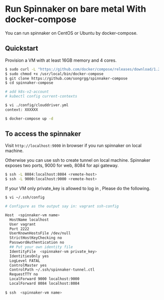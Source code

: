 # Run Spinnaker on bare metal With docker-compose
You can run spinnaker on CentOS or Ubuntu by docker-compose.

## Quickstart
Provision a VM with at least 16GB memory and 4 cores.

```bash
$ sudo curl -L "https://github.com/docker/compose/releases/download/1.24.1/docker-compose-$(uname -s)-$(uname -m)" -o /usr/local/bin/docker-compose
$ sudo chmod +x /usr/local/bin/docker-compose
$ git clone https://github.com/songrgg/spinnaker-compose
$ cd spinnaker-compose

# add k8s-v2-account
# kubectl config current-contexts

$ vi ./config/clouddriver.yml
context: XXXXXX

$ docker-compose up -d
```

## To access the spinnaker
Visit `http://localhost:9000` in browser if you run spinnaker on local machine.

Otherwise you can use ssh to create tunnel on local machine. Spinnaker exposes two ports, 9000 for web, 8084 for api gateway.
```bash
$ ssh -L 8084:localhost:8084 <remote-host>
$ ssh -L 9000:localhost:9000 <remote-host>
```

If your VM only private_key is allowed to log in , Please do the following.

```bash
$ vi ~/.ssh/config

# Configure as the output say in: vagrant ssh-config 

Host  <spinnaker-vm name>
  HostName localhost
  User vagrant
  Port 2222
  UserKnownHostsFile /dev/null
  StrictHostKeyChecking no
  PasswordAuthentication no
  ## Put your own identity file
  IdentityFile  <spinnaker-vm private_key>
  IdentitiesOnly yes
  LogLevel FATAL
  ControlMaster yes
  ControlPath ~/.ssh/spinnaker-tunnel.ctl
  RequestTTY no
  LocalForward 9000 localhost:9000
  LocalForward 8084 localhost:8084
  
$ ssh  <spinnaker-vm name>
```

